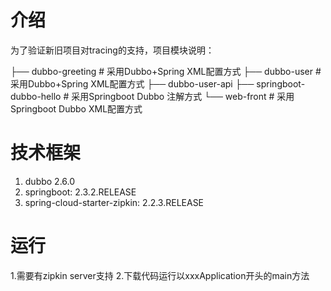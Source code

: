 # 介绍
为了验证新旧项目对tracing的支持，项目模块说明：

├── dubbo-greeting         # 采用Dubbo+Spring XML配置方式
├── dubbo-user             # 采用Dubbo+Spring XML配置方式
├── dubbo-user-api
├── springboot-dubbo-hello # 采用Springboot Dubbo 注解方式
└── web-front              # 采用Springboot Dubbo XML配置方式

# 技术框架
1. dubbo 2.6.0
2. springboot: 2.3.2.RELEASE
3. spring-cloud-starter-zipkin: 2.2.3.RELEASE

# 运行
1.需要有zipkin server支持
2.下载代码运行以xxxApplication开头的main方法